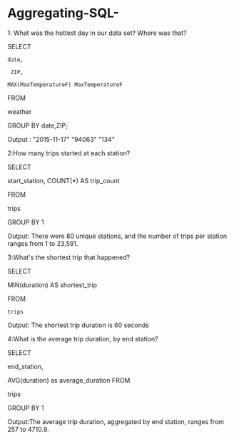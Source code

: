 # Aggregating-SQL-

1: What was the hottest day in our data set? Where was that?

SELECT
    
    date,
   
     ZIP,
	
	MAX(MaxTemperatureF) MaxTemperatureF

FROM
   
   weather
	

GROUP BY date,ZIP;


Output : "2015-11-17"	"94063"	"134"


2:How many trips started at each station?

SELECT
   
   start_station,
    COUNT(*) AS trip_count


FROM
   
   trips


GROUP BY 1


Output: There were 80 unique stations, and the number of trips per station ranges from 1 to 23,591.


3:What's the shortest trip that happened?

SELECT
   
   MIN(duration) AS shortest_trip

FROM
    
    trips
    

Output: The shortest trip duration is 60 seconds
 
 
 4:What is the average trip duration, by end station?
 
 SELECT
   
   end_station,
   
   AVG(duration) as average_duration
FROM
   
   trips


GROUP BY 1


Output:The average trip duration, aggregated by end station, ranges from 257 to 4710.9.

